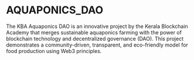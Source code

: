 # AQUAPONICS_DAO
The KBA Aquaponics DAO is an innovative project by the Kerala Blockchain Academy that merges sustainable aquaponics farming with the power of blockchain technology and decentralized governance (DAO). This project demonstrates a community-driven, transparent, and eco-friendly model for food production using Web3 principles.
